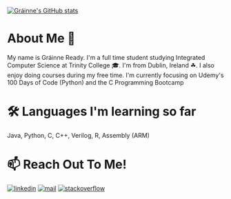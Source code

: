 [![Gráinne's GitHub stats](https://github-readme-stats.vercel.app/api?username=GrainneReady)](https://github.com/anuraghazra/github-readme-stats)
# About Me 👋
My name is Gráinne Ready.
I'm a full time student studying Integrated Computer Science at Trinity College 🎓.
I'm from Dublin, Ireland ☘.
I also enjoy doing courses during my free time.
I'm currently focusing on Udemy's 100 Days of Code (Python) and the C Programming Bootcamp
# 🛠 Languages I'm learning so far
Java, Python, C, C++, Verilog, R, Assembly (ARM)
# 📫 Reach Out To Me!
[![linkedin](https://socialize-md.vercel.app/api/badge/linkedin)](https://www.linkedin.com/in/gr%C3%A1inne-ready-b318bb240/)
[![mail](https://socialize-md.vercel.app/api/badge/mail)](mailto:readyg@tcd.ie)
[![stackoverflow](https://socialize-md.vercel.app/api/badge/stackoverflow)](https://stackoverflow.com/users/19486890/grainne-ready)
<!---
GrainneReady/GrainneReady is a ✨ special ✨ repository because its `README.md` (this file) appears on your GitHub profile.
You can click the Preview link to take a look at your changes.
--->
